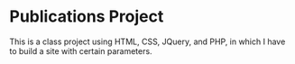 # Publications Project
This is a class project using HTML, CSS, JQuery, and PHP, in which I have to build a site with certain parameters.
